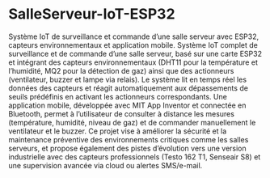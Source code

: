 # SalleServeur-IoT-ESP32
Système IoT de surveillance et commande d’une salle serveur avec ESP32, capteurs environnementaux et application mobile.
Système IoT complet de surveillance et de commande d’une salle serveur, basé sur une carte ESP32 et intégrant des capteurs environnementaux (DHT11 pour la température et l’humidité, MQ2 pour la détection de gaz) ainsi que des actionneurs (ventilateur, buzzer et lampe via relais).
Le système lit en temps réel les données des capteurs et réagit automatiquement aux dépassements de seuils prédéfinis en activant les actionneurs correspondants. 
Une application mobile, développée avec MIT App Inventor et connectée en Bluetooth, permet à l’utilisateur de consulter à distance les mesures (température, humidité, niveau de gaz) et de commander manuellement le ventilateur et le buzzer. 
Ce projet vise à améliorer la sécurité et la maintenance préventive des environnements critiques comme les salles serveurs, et propose également des pistes d’évolution vers une version industrielle avec des capteurs professionnels (Testo 162 T1, Senseair S8) et une supervision avancée via cloud ou alertes SMS/e-mail.
